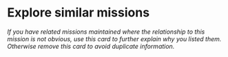 # Explore similar missions

*If you have related missions maintained where the relationship to this mission is not obvious, use this card to further explain why you listed them. Otherwise remove this card to avoid duplicate information.*